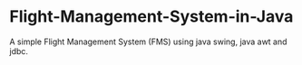 # Flight-Management-System-in-Java
A simple Flight Management System (FMS) using java swing, java awt and jdbc.
